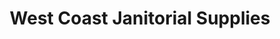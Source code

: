 ---
title: "West Coast Janitorial Supplies"
url: /vancouver/west-coast-janitorial-supplies/
shop: Allgemein
---